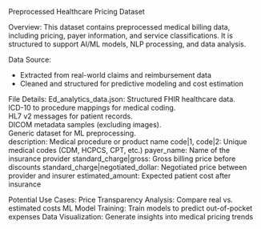 Preprocessed Healthcare Pricing Dataset

Overview:
This dataset contains preprocessed medical billing data, including pricing, payer information, and service classifications. It is structured to support AI/ML models, NLP processing, and data analysis.

Data Source:
* Extracted from real-world claims and reimbursement data
* Cleaned and structured for predictive modeling and cost estimation

File Details:
Ed_analytics_data.json: Structured FHIR healthcare data.  
ICD-10 to procedure mappings for medical coding.  
HL7 v2 messages for patient records.  
DICOM metadata samples (excluding images).  
Generic dataset for ML preprocessing.  
description: Medical procedure or product name
code|1, code|2: Unique medical codes (CDM, HCPCS, CPT, etc.)
payer_name: Name of the insurance provider
standard_charge|gross: Gross billing price before discounts
standard_charge|negotiated_dollar: Negotiated price between provider and insurer
estimated_amount: Expected patient cost after insurance

Potential Use Cases:
Price Transparency Analysis: Compare real vs. estimated costs
ML Model Training: Train models to predict out-of-pocket expenses
Data Visualization: Generate insights into medical pricing trends
